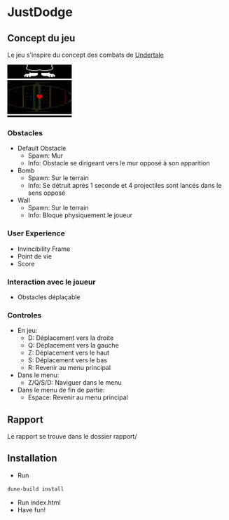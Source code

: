 # JustDodge

## Concept du jeu
Le jeu s'inspire du concept des combats de [Undertale](https://fr.wikipedia.org/wiki/Undertale) 

![Exemple de combat de Undertale](/images/combat.gif)

### Obstacles
* Default Obstacle
  * Spawn: Mur
  * Info: Obstacle se dirigeant vers le mur opposé à son apparition
* Bomb
  * Spawn: Sur le terrain
  * Info: Se détruit après 1 seconde et 4 projectiles sont lancés dans le sens opposé
* Wall 
  * Spawn: Sur le terrain
  * Info: Bloque physiquement le joueur

 

### User Experience

* Invincibility Frame
* Point de vie
* Score

### Interaction avec le joueur 

* Obstacles déplaçable

### Controles

* En jeu:
  * D: Déplacement vers la droite
  * Q: Déplacement vers la gauche
  * Z: Déplacement vers le haut
  * S: Déplacement vers le bas
  * R: Revenir au menu principal
* Dans le menu:
  * Z/Q/S/D: Naviguer dans le menu
* Dans le menu de fin de partie:
  * Espace: Revenir au menu principal

## Rapport
Le rapport se trouve dans le dossier rapport/

## Installation

* Run
```bash
dune-build install
```
* Run index.html
* Have fun!
